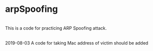 # arpSpoofing

<br>This is a code for practicing ARP Spoofing attack.

<br>2019-08-03 A code for taking Mac address of victim should be added
